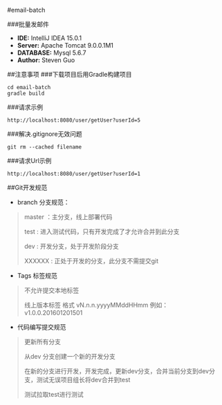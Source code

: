 #email-batch

###批量发邮件
- **IDE:** IntelliJ IDEA 15.0.1
- **Server:** Apache Tomcat 9.0.0.1M1
- **DATABASE:** Mysql 5.6.7
- **Author:** Steven Guo


##注意事项
###下载项目后用Gradle构建项目

```
cd email-batch
gradle build
```

###请求示例

```
http://localhost:8080/user/getUser?userId=5
```


###解决.gitignore无效问题
```
git rm --cached filename
```

###请求Url示例
```
http://localhost:8080/user/getUser?userId=1
```

##Git开发规范
+ branch 分支规范：
> master ：主分支，线上部署代码
> 
> test   : 进入测试代码，只有开发完成了才允许合并到此分支
> 
> dev    : 开发分支，处于开发阶段分支
> 
> XXXXXX : 正处于开发的分支，此分支不需提交git
  
+ Tags 标签规范
> 不允许提交本地标签
> 
> 线上版本标签 格式 vN.n.n.yyyyMMddHHmm 例如：v1.0.0.201601201501

+ 代码编写提交规范
> 更新所有分支
> 
> 从dev 分支创建一个新的开发分支
> 
> 在新的分支进行开发，开发完成，更新dev分支，合并当前分支到dev分支，测试无误项目组长将dev合并到test
> 
> 测试拉取test进行测试